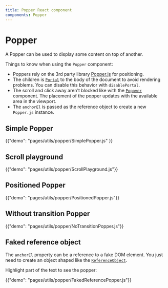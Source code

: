```yaml
---
title: Popper React component
components: Popper
---
```


# Popper

<p class="description">A Popper can be used to display some content on top of another.</p>

Things to know when using the `Popper` component:

- Poppers rely on the 3rd party library [Popper.js](https://github.com/FezVrasta/popper.js) for positioning.
- The children is [`Portal`](/utils/portal) to the body of the document to avoid rendering problems.
You can disable this behavior with `disablePortal`.
- The scroll and click away aren't blocked like with the [`Popover`](/utils/popover) component.
The placement of the popper updates with the available area in the viewport.
- The `anchorEl` is passed as the reference object to create a new `Popper.js` instance.

## Simple Popper

{{"demo": "pages/utils/popper/SimplePopper.js" }}

## Scroll playground

{{"demo": "pages/utils/popper/ScrollPlayground.js"}}

## Positioned Popper

{{"demo": "pages/utils/popper/PositionedPopper.js"}}

## Without transition Popper

{{"demo": "pages/utils/popper/NoTransitionPopper.js"}}

## Faked reference object

The `anchorEl` property can be a reference to a fake DOM element.
You just need to create an object shaped like the [`ReferenceObject`](https://github.com/FezVrasta/popper.js/blob/0642ce0ddeffe3c7c033a412d4d60ce7ec8193c3/packages/popper/index.d.ts#L118-L123).

Highlight part of the text to see the popper:

{{"demo": "pages/utils/popper/FakedReferencePopper.js"}}
